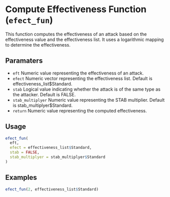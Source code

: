 # Compute Effectiveness Function (`efect_fun`)

This function computes the effectiveness of an attack based on the effectiveness value and the effectiveness list.
It uses a logarithmic mapping to determine the effectiveness.

## Paramaters
 - `eft` Numeric value representing the effectiveness of an attack.
 - `efect` Numeric vector representing the effectiveness list. Default is effectiveness_list$Standard.
 - `stab` Logical value indicating whether the attack is of the same type as the attacker. Default is FALSE.
 - `stab_multiplyer` Numeric value representing the STAB multiplier. Default is stab_multiplyer$Standard.
 - `return` Numeric value representing the computed effectiveness.

## Usage
```r
efect_fun(
  eft,
  efect = effectiveness_list$Standard,
  stab = FALSE,
  stab_multiplyer = stab_multiplyer$Standard
)
```

## Examples
```r
efect_fun(2, effectiveness_list$Standard)
```
